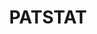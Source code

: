 ---
description: 'PATSTAT contains bibliographical and legal event patent data from leading
  industrialised and developing countries. This is extracted from the EPO’s databases
  and is either provided as bulk data or can be consulted online. '
title: PATSTAT
url: https://www.epo.org/searching-for-patents/business/patstat.html#tab3
uuid: e390a212-3a92-4d8f-ac4d-ca2c960a36d3
---